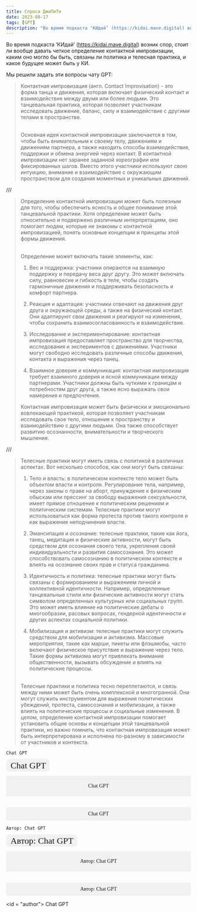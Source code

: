 ```yaml
---
title: Спроси ДжиПиТи
date: 2023-08-17
tags: [GPT]
description: "Во время подкаста ‘КИдай’ (https://kidai.mave.digital) возник спор, стоит ли вообще давать четкое определение контактной импровизации, каким оно могло бы быть..."
---
```



Во время подкаста ‘КИдай’ (https://kidai.mave.digital) возник спор, стоит ли вообще давать четкое определение контактной импровизации, каким оно могло бы быть, связаны ли политика и телесная практика, и какое будущее может быть у КИ.


Мы решили задать эти вопросы чату GPT:

> Контактная  импровизация (англ. Contact Improvisation) - это форма танца и движения, которая включает физический контакт и взаимодействие между двумя или более людьми. Это танцевальная практика, которая позволяет участникам исследовать движение, баланс, силу и взаимодействие с другими телами в пространстве.  
>  
>&nbsp;  
> Основная идея контактной импровизации заключается в том, чтобы быть внимательным к своему телу, движениям и движениям партнера, а также находить способы взаимодействия, поддержки и обмена энергией через контакт. В контактной импровизации нет заранее заданной хореографии или фиксированных шагов. Вместо этого участники используют свою интуицию, внимание и взаимодействие с окружающим пространством для создания моментных и уникальных движений.

///
> Определение контактной импровизации может быть полезным для того, чтобы обеспечить ясность и общее понимание этой танцевальной практики. Хотя определение может быть относительно и подвержено различным интерпретациям, оно помогает людям, которые не знакомы с контактной импровизацией, понять основные концепции и принципы этой формы движения.  
>   
>&nbsp;  
> Определение может включать такие элементы, как:
> 
> 1. Вес и поддержка: участники опираются на взаимную поддержку и передачу веса друг другу. Это может включать силу, равновесие и гибкость в теле, чтобы создать гармоничные движения и поддерживать безопасность и комфорт партнера.
> 
> 2. Реакция и адаптация: участники отвечают на движения друг друга и окружающей среды, а также на физический контакт. Они адаптируют свои движения и реагируют на изменения, чтобы сохранить взаимосогласованность и взаимодействие.
> 
> 3. Исследование и экспериментирование: контактная импровизация предоставляет пространство для творчества, исследования и экспериментов с движениями. Участники могут свободно исследовать различные способы движения, контакта и выражения через танец.
> 
> 4. Взаимное доверие и коммуникация: контактная импровизация требует взаимного доверия и ясной коммуникации между партнерами. Участники должны быть чуткими к границам и потребностям друг друга, а также ясно выражать свои намерения и предпочтения.
> 
> Контактная импровизация может быть физически и эмоционально вовлекающей практикой, которая позволяет участникам исследовать свое тело, отношение к пространству и взаимодействию с другими людьми. Она также способствует развитию осознанности, внимательности и творческого мышления.
> 
 
 ///
> Телесные практики могут иметь связь с политикой в различных аспектах. Вот несколько способов, как они могут быть связаны:
> 
> 1. Тело и власть: в политическом контексте тело может быть объектом власти и контроля. Регулирование тела, например, через законы о праве на аборт, принуждение к физическим обыскам или прессинг за свободу выражения сексуальности, имеет прямое отношение к политическим решениям и политическим системам. Телесные практики могут использоваться как форма протеста против такого контроля и как выражение неподчинения власти.
> 
> 2. Эмансипация и осознание: телесные практики, такие как йога, танец, медитация и физические активности, могут быть средством для осознания своего тела, укрепления своей индивидуальности и развития самосознания. Это может способствовать самосознанию в политическом контексте и влиять на осознание своих прав и статуса гражданина.
> 
> 3. Идентичность и политика: телесные практики могут быть связаны с формированием и выражением личной и коллективной идентичности. Например, определенные танцевальные стили или физические активности могут стать символом определенных культурных или социальных групп. Это может иметь влияние на политические дебаты о многообразии, расовых вопросах, гендерной идентичности и других аспектах социальной политики.
> 
> 4. Мобилизация и активизм: телесные практики могут служить средством для мобилизации и активизма.
> Массовые мероприятия, такие как марши, пикеты или флэшмобы, часто включают физическое присутствие и выражение через тело. Такие формы активизма могут привлекать внимание общественности, вызывать обсуждение и влиять на политические процессы.
>   
>&nbsp;  
> Телесные практики и политика тесно переплетаются, и связь между ними может быть очень комплексной и многогранной. Они могут служить инструментом для выражения политических убеждений, протеста, самосознания и мобилизации, а также влиять на политические процессы и социальные изменения.
> В целом, определение контактной импровизации помогает установить общие основы и концепции этой танцевальной практики, но важно помнить, что контактная импровизация может быть интерпретирована и исполнена по-разному в зависимости от участников и контекста.

```Chat GPT```

<span style="background-color:rgba(0, 0, 0, 0.0470588); vertical-align: middle; padding:12px 10px 6px 12px; border-radius: 10px;"><font size="+2" face = "Source Sans Pro">Chat GPT</font></span>


<div style="background-color:rgba(0, 0, 0, 0.0470588); text-align:center; vertical-align: middle; padding:20px 0;">
<font face = "Source Sans Pro">
Chat GPT
</font>
</div>

<div style="background-color:rgba(0, 0, 0, 0.0470588); text-align:center; vertical-align: middle; padding:10px 0; margin-top:30px">
<font face = "Source Sans Pro">
Chat GPT
</font>
</div>


```Автор: Chat GPT```

<span style="background-color:rgba(0, 0, 0, 0.0470588); vertical-align: middle; padding:12px 10px 6px 12px; border-radius: 10px;"><font size="+2" face = "Source Sans Pro">Автор: Chat GPT</font></span>


<div style="background-color:rgba(0, 0, 0, 0.0470588); text-align:center; vertical-align: middle; padding:20px 0;">
<font face = "Source Sans Pro">
Автор: Chat GPT
</font>
</div>

<div style="background-color:rgba(0, 0, 0, 0.0470588); text-align:center; vertical-align: middle; padding:10px 0; margin-top:30px">
<font face = "Source Sans Pro">
Автор: Chat GPT
</font>
</div>


<id = "author"> Chat GPT </id>